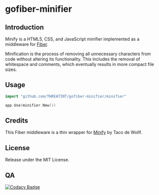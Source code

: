 # gofiber-minifier

## Introduction
Minify is a HTML5, CSS, and JavaScript minifier implemented as a middleware for [Fiber](https://gofiber.io/). 

Minification is the process of removing all unnecessary characters from code without altering its functionality. This includes the removal of whitespace and comments, which eventually results in more compact file sizes.

## Usage
```go
import "github.com/THREATINT/gofiber-minifier/minifier"
```

```go
app.Use(minifier.New())
```

## Credits
This Fiber middleware is a thin wrapper for [Minify](https://github.com/tdewolff/minify) by Taco de Wollf. 

## License
Release under the MIT License.

## QA
[![Codacy Badge](https://app.codacy.com/project/badge/Grade/52f0fd025b014597a177808959534f2f)](https://app.codacy.com/gh/THREATINT/gofiber-minifier/dashboard?utm_source=gh&utm_medium=referral&utm_content=&utm_campaign=Badge_grade)
